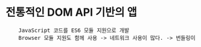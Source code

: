 # 전통적인 DOM API 기반의 앱
<pre>
    JavaScript 코드를 ES6 모듈 지원으로 개발
    Browser 모듈 지원도 함께 사용 -> 네트워크 사용이 많다. -> 번들링이 필요한 이유
</pre>